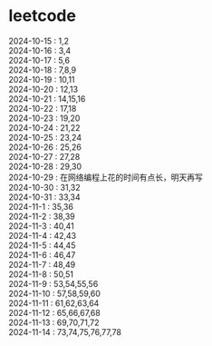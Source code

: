 # leetcode

2024-10-15 : 1,2  
2024-10-16 : 3,4  
2024-10-17 : 5,6  
2024-10-18 : 7,8,9  
2024-10-19 : 10,11  
2024-10-20 : 12,13  
2024-10-21 : 14,15,16  
2024-10-22 : 17,18  
2024-10-23 : 19,20  
2024-10-24 : 21,22  
2024-10-25 : 23,24  
2024-10-26 : 25,26  
2024-10-27 : 27,28  
2024-10-28 : 29,30  
2024-10-29 : 在网络编程上花的时间有点长，明天再写  
2024-10-30 : 31,32  
2024-10-31 : 33,34  
2024-11-1  : 35,36  
2024-11-2  : 38,39  
2024-11-3  : 40,41  
2024-11-4  : 42,43  
2024-11-5  : 44,45  
2024-11-6  : 46,47  
2024-11-7  : 48,49  
2024-11-8  : 50,51  
2024-11-9  : 53,54,55,56  
2024-11-10 : 57,58,59,60  
2024-11-11 : 61,62,63,64  
2024-11-12 : 65,66,67,68  
2024-11-13 : 69,70,71,72  
2024-11-14 : 73,74,75,76,77,78

